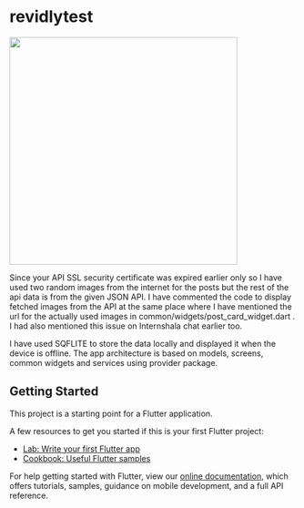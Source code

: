# revidlytest

<img src="revidly-test.gif" height="400em" />

Since your API SSL security certificate was expired earlier only so I have used two random images 
from the internet for the posts but the rest of the api data is from the given JSON API.
I have commented the code to display fetched images from the API at the same place where I have 
mentioned the url for the actually used images in common/widgets/post_card_widget.dart .
I had also mentioned this issue on Internshala chat earlier too.

I have used SQFLITE to store the data locally and displayed it when the device is offline. The app 
architecture is based on models, screens, common widgets and services using provider package. 

## Getting Started

This project is a starting point for a Flutter application.

A few resources to get you started if this is your first Flutter project:

- [Lab: Write your first Flutter app](https://flutter.dev/docs/get-started/codelab)
- [Cookbook: Useful Flutter samples](https://flutter.dev/docs/cookbook)

For help getting started with Flutter, view our
[online documentation](https://flutter.dev/docs), which offers tutorials,
samples, guidance on mobile development, and a full API reference.
